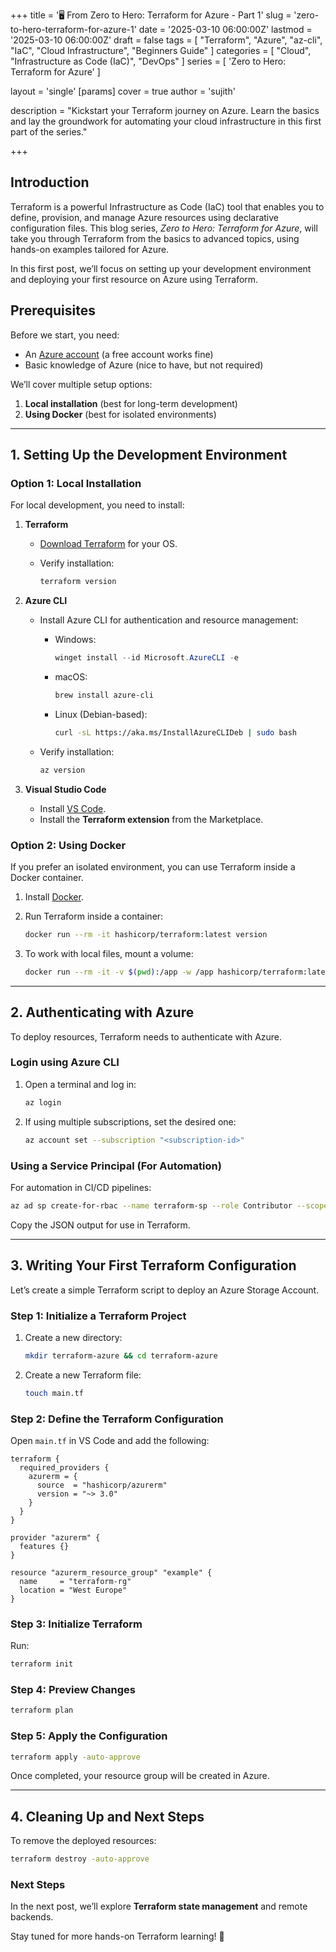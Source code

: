 +++
title = '🖥️ From Zero to Hero: Terraform for Azure - Part 1'
slug = 'zero-to-hero-terraform-for-azure-1'
date = '2025-03-10 06:00:00Z'
lastmod = '2025-03-10 06:00:00Z'
draft = false
tags = [
  "Terraform",
  "Azure",
  "az-cli",
  "IaC",
  "Cloud Infrastructure",
  "Beginners Guide"
]
categories = [
  "Cloud",
  "Infrastructure as Code (IaC)",
  "DevOps"
]
series = [
  'Zero to Hero: Terraform for Azure'
]

layout = 'single'
[params]
    cover = true
    author = 'sujith'
    
description = "Kickstart your Terraform journey on Azure. Learn the basics and lay the groundwork for automating your cloud infrastructure in this first part of the series."


+++

## **Introduction**

Terraform is a powerful Infrastructure as Code (IaC) tool that enables you to define, provision, and manage Azure resources using declarative configuration files. This blog series, _Zero to Hero: Terraform for Azure_, will take you through Terraform from the basics to advanced topics, using hands-on examples tailored for Azure.

In this first post, we’ll focus on setting up your development environment and deploying your first resource on Azure using Terraform.

## **Prerequisites**

Before we start, you need:

- An [Azure account](https://azure.microsoft.com/en-us/free/) (a free account works fine)
- Basic knowledge of Azure (nice to have, but not required)

We’ll cover multiple setup options:

1. **Local installation** (best for long-term development)
2. **Using Docker** (best for isolated environments)

---

## **1. Setting Up the Development Environment**

### **Option 1: Local Installation**

For local development, you need to install:

1. **Terraform**
   - [Download Terraform](https://developer.hashicorp.com/terraform/downloads) for your OS.
   - Verify installation:

     ```sh
     terraform version
     ```

2. **Azure CLI**

   - Install Azure CLI for authentication and resource management:
     - Windows:

       ```powershell
       winget install --id Microsoft.AzureCLI -e
       ```

     - macOS:

       ```sh
       brew install azure-cli
       ```

     - Linux (Debian-based):

       ```sh
       curl -sL https://aka.ms/InstallAzureCLIDeb | sudo bash
       ```

   - Verify installation:

     ```sh
     az version
     ```

3. **Visual Studio Code**
   - Install [VS Code](https://code.visualstudio.com/download).
   - Install the **Terraform extension** from the Marketplace.

### **Option 2: Using Docker**

If you prefer an isolated environment, you can use Terraform inside a Docker container.

1. Install [Docker](https://www.docker.com/products/docker-desktop).
2. Run Terraform inside a container:

   ```sh
   docker run --rm -it hashicorp/terraform:latest version
   ```

3. To work with local files, mount a volume:

   ```sh
   docker run --rm -it -v $(pwd):/app -w /app hashicorp/terraform:latest init
   ```

---

## **2. Authenticating with Azure**

To deploy resources, Terraform needs to authenticate with Azure.

### **Login using Azure CLI**

1. Open a terminal and log in:

   ```sh
   az login
   ```

2. If using multiple subscriptions, set the desired one:

   ```sh
   az account set --subscription "<subscription-id>"
   ```

### **Using a Service Principal (For Automation)**

For automation in CI/CD pipelines:

```sh
az ad sp create-for-rbac --name terraform-sp --role Contributor --scopes /subscriptions/<subscription-id> --sdk-auth
```

Copy the JSON output for use in Terraform.

---

## **3. Writing Your First Terraform Configuration**

Let’s create a simple Terraform script to deploy an Azure Storage Account.

### **Step 1: Initialize a Terraform Project**

1. Create a new directory:

   ```sh
   mkdir terraform-azure && cd terraform-azure
   ```

2. Create a new Terraform file:

   ```sh
   touch main.tf
   ```

### **Step 2: Define the Terraform Configuration**

Open `main.tf` in VS Code and add the following:

```hcl
terraform {
  required_providers {
    azurerm = {
      source  = "hashicorp/azurerm"
      version = "~> 3.0"
    }
  }
}

provider "azurerm" {
  features {}
}

resource "azurerm_resource_group" "example" {
  name     = "terraform-rg"
  location = "West Europe"
}
```

### **Step 3: Initialize Terraform**

Run:

```sh
terraform init
```

### **Step 4: Preview Changes**

```sh
terraform plan
```

### **Step 5: Apply the Configuration**

```sh
terraform apply -auto-approve
```

Once completed, your resource group will be created in Azure.

---

## **4. Cleaning Up and Next Steps**

To remove the deployed resources:

```sh
terraform destroy -auto-approve
```

### **Next Steps**

In the next post, we’ll explore **Terraform state management** and remote backends.

Stay tuned for more hands-on Terraform learning! 🚀
